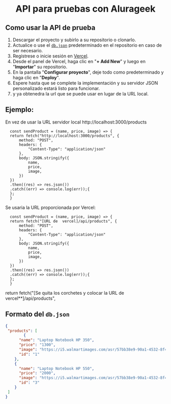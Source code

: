 # <p align="center">API para pruebas con Alurageek</p>

## Como usar la API de prueba

1. Descargar el proyecto y subirlo a su repositorio o clonarlo.
2. Actualice o use el [`db.json`](./db.json) predeterminado en el repositorio en caso de ser necesario.
3. Regístrese o inicie sesión en [Vercel](https://vercel.com).
4. Desde el panel de Vercel, haga clic en "**+ Add New**" y luego en "**Importar**" su repositorio.
5. En la pantalla "**Configurar proyecto**", deje todo como predeterminado y haga clic en "**Deploy**".
6. Espere hasta que se complete la implementación y su servidor JSON personalizado estará listo para funcionar.
7. y ya obtenedra la url que se puede usar en lugar de la URL local.

## Ejemplo:

En vez de usar la URL servidor local http://localhost:3000/products

      const sendProduct = (name, price, image) => {
      return fetch("http://localhost:3000/products", {
          method: "POST",
          headers: {
              "Content-Type": "application/json"
          },
          body: JSON.stringify({
              name,
              price,
              image,
          })
      })
      .then((res) => res.json())
      .catch((err) => console.log(err));{
      };
      }

Se usaria la URL proporcionada por Vercel:

      const sendProduct = (name, price, image) => {
      return fetch("[URL de  vercel]/api/products", {
          method: "POST",
          headers: {
              "Content-Type": "application/json"
          },
          body: JSON.stringify({
              name,
              price,
              image,
          })
      })
      .then((res) => res.json())
      .catch((err) => console.log(err));{
      };
      }
    
    
return fetch("[Se quita los corchetes y colocar la URL de vercel**]/api/products",

## Formato del `db.json`

```json
{
 "products": [
        {
      "name": "Laptop Notebook HP 350",
      "price": "1300",
      "image": "https://i5.walmartimages.com/asr/57bb38e9-90a1-4532-8f4b-0e76e4538846.b8710b156887abf438daa8aa6905b47d.jpeg",
      "id": "1"
    },
    {
      "name": "Laptop Notebook HP 550",
      "price": "2000",
      "image": "https://i5.walmartimages.com/asr/57bb38e9-90a1-4532-8f4b-0e76e4538846.b8710b156887abf438daa8aa6905b47d.jpeg",
      "id": "3"
    }
 ]
}

